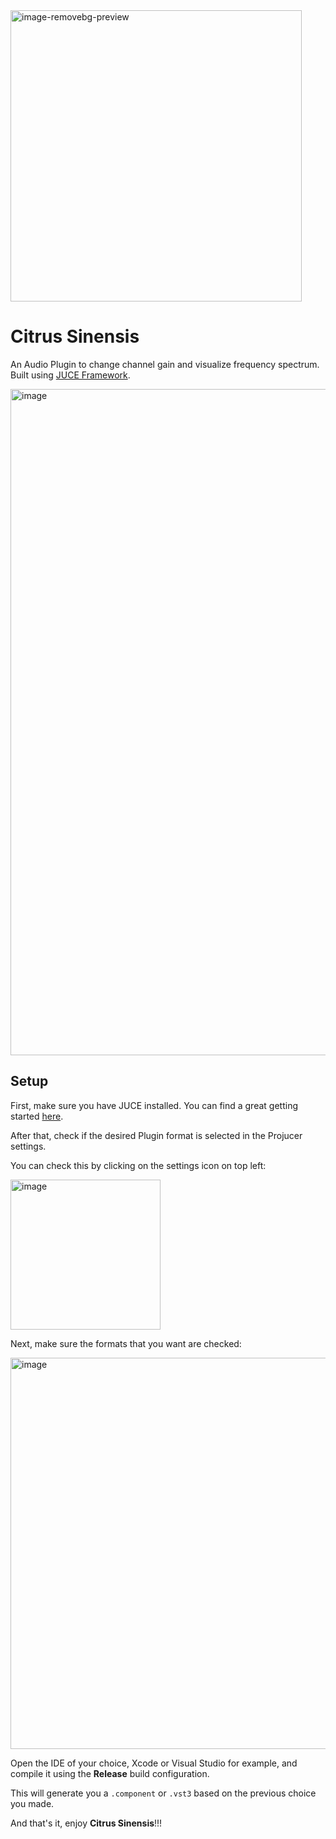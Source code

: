 <img width="466" alt="image-removebg-preview" src="https://user-images.githubusercontent.com/10819341/234155088-41babca5-fcb8-4828-a814-e5d29a4f9553.png">


# Citrus Sinensis
An Audio Plugin to change channel gain and visualize frequency spectrum.
Built using [JUCE Framework](https://juce.com/).

<img width="1066" alt="image" src="https://user-images.githubusercontent.com/10819341/234154855-f3567b8b-7dd6-4c4d-803e-8635916e947e.png">

## Setup

First, make sure you have JUCE installed. You can find a great getting started [here](https://docs.juce.com/master/tutorial_new_projucer_project.html).

After that, check if the desired Plugin format is selected in the Projucer settings.

You can check this by clicking on the settings icon on top left:

<img width="240" alt="image" src="https://user-images.githubusercontent.com/10819341/234156610-0450b2db-3e56-4696-9be9-f110638971d2.png">

Next, make sure the formats that you want are checked:

<img width="626" alt="image" src="https://user-images.githubusercontent.com/10819341/234156662-051f59e2-0ec8-4827-a052-f2be5fb63670.png">


Open the IDE of your choice, Xcode or Visual Studio for example, and compile it using the **Release** build configuration.

This will generate you a `.component` or `.vst3` based on the previous choice you made.

And that's it, enjoy **Citrus Sinensis**!!!



